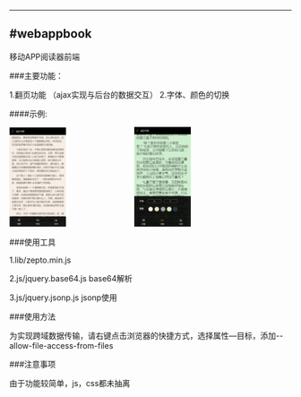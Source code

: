 ---
#webappbook
-------------

移动APP阅读器前端


###主要功能：

1.翻页功能 （ajax实现与后台的数据交互）
2.字体、颜色的切换

####示例:
<div >
 <img src="阅读器界面1.png" width =20%  height = 20%   alt="图片名称" />
 <span  >&nbsp;   &nbsp; &nbsp; &nbsp;&nbsp; &nbsp; &nbsp;&nbsp;&nbsp; &nbsp;&nbsp;&nbsp;  &nbsp;  &nbsp; &nbsp; &nbsp;&nbsp;  &nbsp; </span>
 <img src="阅读器界面2.png" width =20%  height = 20%  padding="200px" alt="图片名称"  />
 </div>
 
 
###使用工具

1.lib/zepto.min.js 

2.js/jquery.base64.js base64解析

3.js/jquery.jsonp.js jsonp使用


###使用方法

为实现跨域数据传输，请右键点击浏览器的快捷方式，选择属性—目标，添加--allow-file-access-from-files

###注意事项

由于功能较简单，js，css都未抽离




